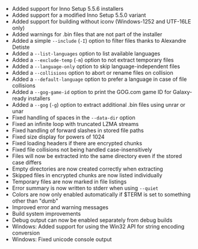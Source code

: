 * Added support for Inno Setup 5.5.6 installers
* Added support for a modified Inno Setup 5.5.0 variant
* Added support for building without iconv (Windows-1252 and UTF-16LE only)
* Added warnings for .bin files that are not part of the installer
* Added a simple `--include` (`-I`) option to filter files thanks to Alexandre Detiste
* Added a `--list-languages` option to list available languages
* Added a `--exclude-temp` (`-m`) option to not extract temporary files
* Added a `--language-only` option to skip language-independent files
* Added a `--collisions` option to abort or rename files on collision
* Added a `--default-language` option to prefer a language in case of file collisions
* Added a `--gog-game-id` option to print the GOG.com game ID for Galaxy-ready installers
* Added a `--gog` (`-g`) option to extract additional .bin files using unrar or unar
* Fixed handling of spaces in the `--data-dir` option
* Fixed an infinite loop with truncated LZMA streams
* Fixed handling of forward slashes in stored file paths
* Fixed size display for powers of 1024
* Fixed loading headers if there are encrypted chunks
* Fixed file collisions not being handled case-insensitively
* Files will now be extracted into the same directory even if the stored case differs
* Empty directories are now created correctly when extracting
* Skipped files in encrypted chunks are now listed individually
* Temporary files are now marked in file listings
* Error summary is now written to stderr when using `--quiet`
* Colors are now only enabled automatically if $TERM is set to something other than "dumb"
* Improved error and warning messages
* Build system improvements
* Debug output can now be enabled separately from debug builds
* Windows: Added support for using the Win32 API for string encoding conversion
* Windows: Fixed unicode console output
